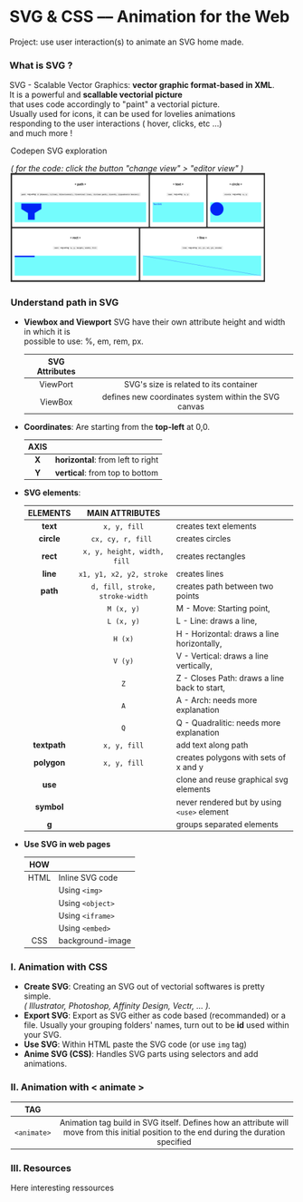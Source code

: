 # SVG & CSS –– Animation for the Web
Project: use user interaction(s) to animate an SVG home made.

<!-- <img src="./" height="450" alt=" GIF" style="margin: 0 35%"> -->

### What is SVG ?
SVG - Scalable Vector Graphics: **vector graphic format-based in XML**.  
It is a powerful and **scallable vectorial picture**  
that uses code accordingly to "paint" a vectorial picture.  
Usually used for icons, it can be used for lovelies animations  
responding to the user  interactions ( hover, clicks, etc ...)  
and much more !


<legend>Codepen SVG exploration  

<i>( for the code: click the button "change view" > "editor view" )</i></legend>
<a href="https://codepen.io/laurelineparis/full/VwYWbOa" target="_blank"><img src="./public/assets/SVG-exploration.png" width="450" alt="codepen exploration of svg"></a>

### Understand path in SVG
- **Viewbox and Viewport**
    SVG have their own attribute height and width in which it is  
    possible to use: %, em, rem, px.  
    
    | SVG Attributes |  |  
    |:-------:|:--------:|
    | ViewPort | SVG's size is related to its container
    | ViewBox | defines new coordinates system within the SVG canvas |
- **Coordinates**:
    Are starting from the **top-left** at 0,0.  
    
    | AXIS          |                                |
    |:-------------:|--------------------------------|
    | **X**             | **horizontal**: from left to right |
    | **Y**             | **vertical**: from top to bottom   |
- **SVG elements**:  

    |    ELEMENTS   |MAIN ATTRIBUTES|                |
    |:-------------:|:-------:|----------------|
    | **text**      |```x, y, fill```| creates text elements |
    | **circle**    |```cx, cy, r, fill ```| creates circles       |
    | **rect**      |```x, y, height, width, fill ```| creates rectangles    |
    | **line**      |```x1, y1, x2, y2, stroke ```| creates lines         |
    | **path**      |```d, fill, stroke, stroke-width```| creates path between two points |
    |       |```M (x, y)```| M - Move: Starting point, |
    ||```L (x, y)```| L - Line: draws a line, |
    ||```H (x)```| H - Horizontal: draws a line horizontally, |
    ||```V (y)```| V - Vertical: draws a line vertically, |
    ||```Z```| Z - Closes Path: draws a line back to start, |
    ||```A```| A - Arch: needs more explanation |
    ||```Q```| Q - Quadralitic: needs more explanation |
    | **textpath**  |```x, y, fill```| add text along path         |
    | **polygon**   |```x, y, fill```| creates polygons with sets of x and y |
    | **use** || clone and reuse graphical svg elements |
    | **symbol**|| never rendered but by using ```<use>``` element |
    | **g**|       | groups separated elements |


- **Use SVG in web pages**  

    | HOW | |
    |:---:|:---|
    | HTML | Inline SVG code |
    |  | Using ```<img>``` |
    |  | Using ```<object>``` |
    |  | Using ```<iframe>``` |
    |  | Using ```<embed>``` |
    | CSS | background-image |


### I. Animation with CSS
- **Create SVG**: Creating an SVG out of vectorial softwares is pretty simple.  
*( Illustrator, Photoshop, Affinity Design, Vectr, ... ).* 
- **Export SVG**: Export as SVG either as code based (recommanded) or a file.
Usually your grouping folders' names, turn out to be **id** used within your SVG.
- **Use SVG**: Within HTML paste the SVG code (or use ```img``` tag)
- **Anime SVG (CSS)**: Handles SVG parts using selectors and add animations.


### II. Animation with < animate >
| TAG ||
|:--:|:--:|
|```<animate>```| Animation tag build in SVG itself. Defines how an attribute will move from this initial position to the end during the duration specified |


### III. Resources
Here interesting ressources